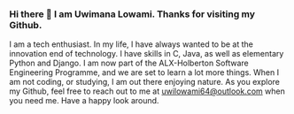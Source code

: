 ### Hi there 👋 I am Uwimana Lowami. Thanks for visiting my Github.

<!--
**Sonlowami/Sonlowami** is a ✨ _special_ ✨ repository because its `README.md` (this file) appears on your GitHub profile.

Here are some ideas to get you started:

- 🔭 I’m currently working on ...
- 🌱 I’m currently learning ...
- 👯 I’m looking to collaborate on ...
- 🤔 I’m looking for help with ...
- 💬 Ask me about ...
- 📫 How to reach me: ...
- 😄 Pronouns: ...
- ⚡ Fun fact: ...
-->
I am a tech enthusiast. In my life, I have always wanted to be at the innovation end of technology.
I have skills in C, Java, as well as elementary Python and Django. I am now part of the ALX-Holberton Software Engineering
Programme, and we are set to learn a lot more things. 
When I am not coding, or studying, I am out there enjoying nature. 
As you explore my Github, feel free to reach out to me at uwilowami64@outlook.com when you need me. Have a happy look around.
